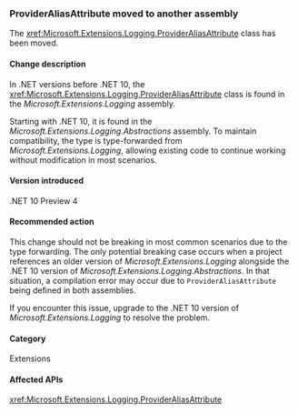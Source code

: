 ### ProviderAliasAttribute moved to another assembly

The <xref:Microsoft.Extensions.Logging.ProviderAliasAttribute> class has been moved.

#### Change description

In .NET versions before .NET 10, the <xref:Microsoft.Extensions.Logging.ProviderAliasAttribute> class is found in the *Microsoft.Extensions.Logging* assembly.

Starting with .NET 10, it is found in the *Microsoft.Extensions.Logging.Abstractions* assembly. To maintain compatibility, the type is type-forwarded from *Microsoft.Extensions.Logging*, allowing existing code to continue working without modification in most scenarios.

#### Version introduced

.NET 10 Preview 4

#### Recommended action

This change should not be breaking in most common scenarios due to the type forwarding. The only potential breaking case occurs when a project references an older version of *Microsoft.Extensions.Logging* alongside the .NET 10 version of *Microsoft.Extensions.Logging.Abstractions*. In that situation, a compilation error may occur due to `ProviderAliasAttribute` being defined in both assemblies.

If you encounter this issue, upgrade to the .NET 10 version of *Microsoft.Extensions.Logging* to resolve the problem.

#### Category

Extensions

#### Affected APIs

<xref:Microsoft.Extensions.Logging.ProviderAliasAttribute>

<!--

#### Affected APIs

- `T:Microsoft.Extensions.Logging.ProviderAliasAttribute`

-->
